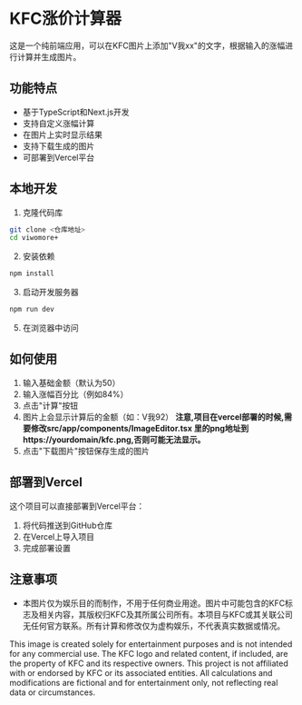 # KFC涨价计算器

这是一个纯前端应用，可以在KFC图片上添加"V我xx"的文字，根据输入的涨幅进行计算并生成图片。

## 功能特点

- 基于TypeScript和Next.js开发
- 支持自定义涨幅计算
- 在图片上实时显示结果
- 支持下载生成的图片
- 可部署到Vercel平台

## 本地开发

1. 克隆代码库
```bash
git clone <仓库地址>
cd viwomore+
```

2. 安装依赖
```bash
npm install
```


3. 启动开发服务器
```bash
npm run dev
```

5. 在浏览器中访问

## 如何使用

1. 输入基础金额（默认为50）
2. 输入涨幅百分比（例如84%）
3. 点击"计算"按钮
4. 图片上会显示计算后的金额（如：V我92）
**注意,项目在vercel部署的时候,需要修改src/app/components/ImageEditor.tsx 里的png地址到https://yourdomain/kfc.png,否则可能无法显示。**
5. 点击"下载图片"按钮保存生成的图片

## 部署到Vercel

这个项目可以直接部署到Vercel平台：

1. 将代码推送到GitHub仓库
2. 在Vercel上导入项目
3. 完成部署设置

## 注意事项

- 本图片仅为娱乐目的而制作，不用于任何商业用途。图片中可能包含的KFC标志及相关内容，其版权归KFC及其所属公司所有。本项目与KFC或其关联公司无任何官方联系。所有计算和修改仅为虚构娱乐，不代表真实数据或情况。

This image is created solely for entertainment purposes and is not intended for any commercial use. The KFC logo and related content, if included, are the property of KFC and its respective owners. This project is not affiliated with or endorsed by KFC or its associated entities. All calculations and modifications are fictional and for entertainment only, not reflecting real data or circumstances.

